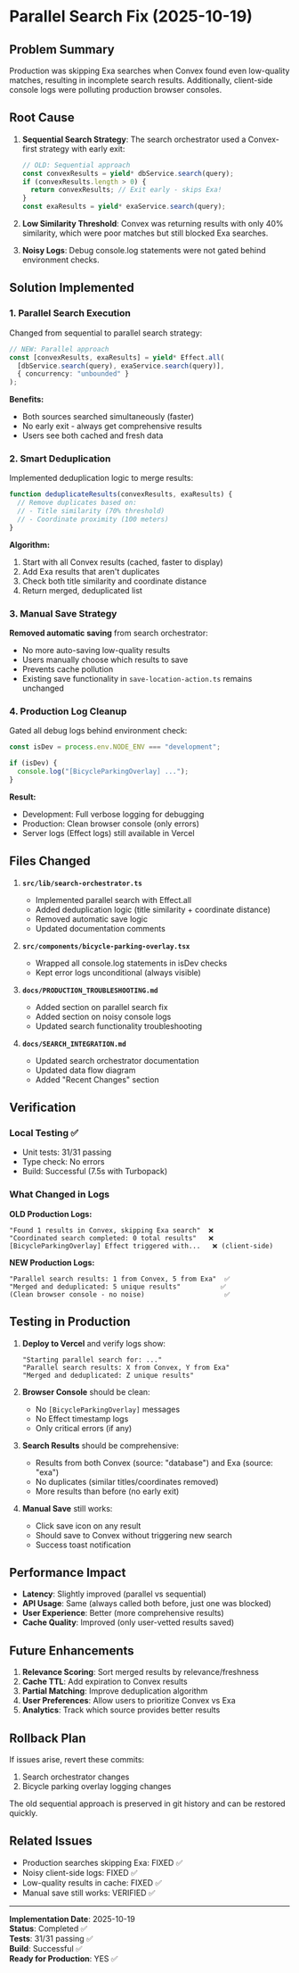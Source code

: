 # Parallel Search Fix (2025-10-19)

## Problem Summary

Production was skipping Exa searches when Convex found even low-quality matches, resulting in incomplete search results. Additionally, client-side console logs were polluting production browser consoles.

## Root Cause

1. **Sequential Search Strategy**: The search orchestrator used a Convex-first strategy with early exit:
   ```typescript
   // OLD: Sequential approach
   const convexResults = yield* dbService.search(query);
   if (convexResults.length > 0) {
     return convexResults; // Exit early - skips Exa!
   }
   const exaResults = yield* exaService.search(query);
   ```

2. **Low Similarity Threshold**: Convex was returning results with only 40% similarity, which were poor matches but still blocked Exa searches.

3. **Noisy Logs**: Debug console.log statements were not gated behind environment checks.

## Solution Implemented

### 1. Parallel Search Execution

Changed from sequential to parallel search strategy:

```typescript
// NEW: Parallel approach
const [convexResults, exaResults] = yield* Effect.all(
  [dbService.search(query), exaService.search(query)],
  { concurrency: "unbounded" }
);
```

**Benefits:**
- Both sources searched simultaneously (faster)
- No early exit - always get comprehensive results
- Users see both cached and fresh data

### 2. Smart Deduplication

Implemented deduplication logic to merge results:

```typescript
function deduplicateResults(convexResults, exaResults) {
  // Remove duplicates based on:
  // - Title similarity (70% threshold)
  // - Coordinate proximity (100 meters)
}
```

**Algorithm:**
1. Start with all Convex results (cached, faster to display)
2. Add Exa results that aren't duplicates
3. Check both title similarity and coordinate distance
4. Return merged, deduplicated list

### 3. Manual Save Strategy

**Removed automatic saving** from search orchestrator:
- No more auto-saving low-quality results
- Users manually choose which results to save
- Prevents cache pollution
- Existing save functionality in `save-location-action.ts` remains unchanged

### 4. Production Log Cleanup

Gated all debug logs behind environment check:

```typescript
const isDev = process.env.NODE_ENV === "development";

if (isDev) {
  console.log("[BicycleParkingOverlay] ...");
}
```

**Result:**
- Development: Full verbose logging for debugging
- Production: Clean browser console (only errors)
- Server logs (Effect logs) still available in Vercel

## Files Changed

1. **`src/lib/search-orchestrator.ts`**
   - Implemented parallel search with Effect.all
   - Added deduplication logic (title similarity + coordinate distance)
   - Removed automatic save logic
   - Updated documentation comments

2. **`src/components/bicycle-parking-overlay.tsx`**
   - Wrapped all console.log statements in isDev checks
   - Kept error logs unconditional (always visible)

3. **`docs/PRODUCTION_TROUBLESHOOTING.md`**
   - Added section on parallel search fix
   - Added section on noisy console logs
   - Updated search functionality troubleshooting

4. **`docs/SEARCH_INTEGRATION.md`**
   - Updated search orchestrator documentation
   - Updated data flow diagram
   - Added "Recent Changes" section

## Verification

### Local Testing ✅
- Unit tests: 31/31 passing
- Type check: No errors
- Build: Successful (7.5s with Turbopack)

### What Changed in Logs

**OLD Production Logs:**
```
"Found 1 results in Convex, skipping Exa search"  ❌
"Coordinated search completed: 0 total results"   ❌
[BicycleParkingOverlay] Effect triggered with...   ❌ (client-side)
```

**NEW Production Logs:**
```
"Parallel search results: 1 from Convex, 5 from Exa"  ✅
"Merged and deduplicated: 5 unique results"          ✅
(Clean browser console - no noise)                    ✅
```

## Testing in Production

1. **Deploy to Vercel** and verify logs show:
   ```
   "Starting parallel search for: ..."
   "Parallel search results: X from Convex, Y from Exa"
   "Merged and deduplicated: Z unique results"
   ```

2. **Browser Console** should be clean:
   - No `[BicycleParkingOverlay]` messages
   - No Effect timestamp logs
   - Only critical errors (if any)

3. **Search Results** should be comprehensive:
   - Results from both Convex (source: "database") and Exa (source: "exa")
   - No duplicates (similar titles/coordinates removed)
   - More results than before (no early exit)

4. **Manual Save** still works:
   - Click save icon on any result
   - Should save to Convex without triggering new search
   - Success toast notification

## Performance Impact

- **Latency**: Slightly improved (parallel vs sequential)
- **API Usage**: Same (always called both before, just one was blocked)
- **User Experience**: Better (more comprehensive results)
- **Cache Quality**: Improved (only user-vetted results saved)

## Future Enhancements

1. **Relevance Scoring**: Sort merged results by relevance/freshness
2. **Cache TTL**: Add expiration to Convex results
3. **Partial Matching**: Improve deduplication algorithm
4. **User Preferences**: Allow users to prioritize Convex vs Exa
5. **Analytics**: Track which source provides better results

## Rollback Plan

If issues arise, revert these commits:
1. Search orchestrator changes
2. Bicycle parking overlay logging changes

The old sequential approach is preserved in git history and can be restored quickly.

## Related Issues

- Production searches skipping Exa: FIXED ✅
- Noisy client-side logs: FIXED ✅
- Low-quality results in cache: FIXED ✅
- Manual save still works: VERIFIED ✅

---

**Implementation Date**: 2025-10-19  
**Status**: Completed ✅  
**Tests**: 31/31 passing ✅  
**Build**: Successful ✅  
**Ready for Production**: YES ✅

